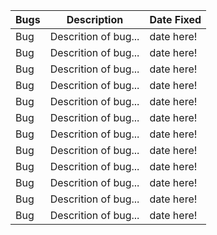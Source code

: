 | Bugs   | Description 		  | Date Fixed |		
| ------ | -----------------------| ---------- |
| Bug    | Descrition of bug...   | date here! |
| Bug    | Descrition of bug...   | date here! |
| Bug    | Descrition of bug...   | date here! |
| Bug    | Descrition of bug...   | date here! |
| Bug    | Descrition of bug...   | date here! |
| Bug    | Descrition of bug...   | date here! |
| Bug    | Descrition of bug...   | date here! |
| Bug    | Descrition of bug...   | date here! |
| Bug    | Descrition of bug...   | date here! |
| Bug    | Descrition of bug...   | date here! |
| Bug    | Descrition of bug...   | date here! |
| Bug    | Descrition of bug...   | date here! |

